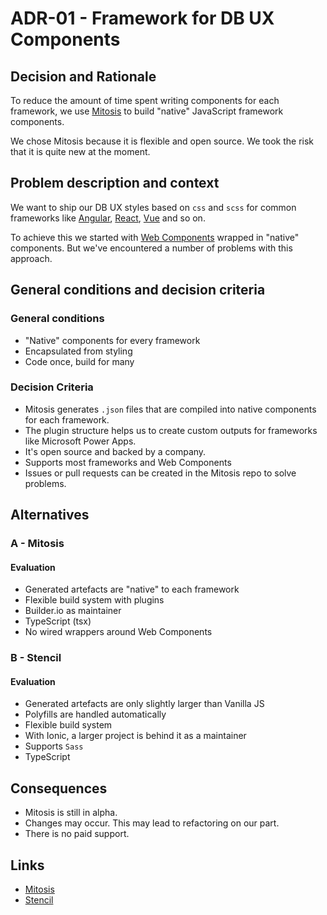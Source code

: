 # ADR-01 - Framework for DB UX Components

## Decision and Rationale

To reduce the amount of time spent writing components for each framework, we use [Mitosis](https://github.com/BuilderIO/mitosis) to build "native" JavaScript framework components.

We chose Mitosis because it is flexible and open source. We took the risk that it is quite new at the moment.

## Problem description and context

We want to ship our DB UX styles based on `css` and `scss` for common frameworks like [Angular](https://angular.io/), [React](https://reactjs.org/), [Vue](https://vuejs.org/) and so on.

To achieve this we started with [Web Components](https://github.com/db-ui/elements) wrapped in "native" components. But we've encountered a number of problems with this approach.

## General conditions and decision criteria

### General conditions

-   "Native" components for every framework
-   Encapsulated from styling
-   Code once, build for many

### Decision Criteria

-   Mitosis generates `.json` files that are compiled into native components for each framework.
-   The plugin structure helps us to create custom outputs for frameworks like Microsoft Power Apps.
-   It's open source and backed by a company.
-   Supports most frameworks and Web Components
-   Issues or pull requests can be created in the Mitosis repo to solve problems.

## Alternatives

### A - Mitosis

#### Evaluation

-   Generated artefacts are "native" to each framework
-   Flexible build system with plugins
-   Builder.io as maintainer
-   TypeScript (tsx)
-   No wired wrappers around Web Components

### B - Stencil

#### Evaluation

-   Generated artefacts are only slightly larger than Vanilla JS
-   Polyfills are handled automatically
-   Flexible build system
-   With Ionic, a larger project is behind it as a maintainer
-   Supports `Sass`
-   TypeScript

## Consequences

-   Mitosis is still in alpha.
-   Changes may occur. This may lead to refactoring on our part.
-   There is no paid support.

## Links

-   [Mitosis](https://github.com/BuilderIO/mitosis)
-   [Stencil](https://stenciljs.com/)
